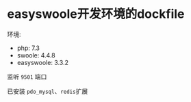 # easyswoole开发环境的dockfile

环境:

- php: 7.3
- swoole: 4.4.8
- easyswoole: 3.3.2

监听 `9501` 端口

已安装 `pdo_mysql`、`redis`扩展
